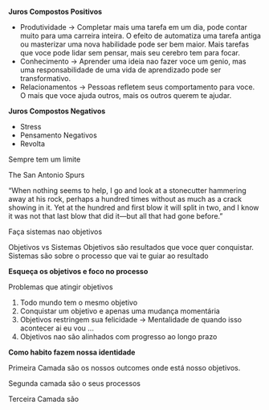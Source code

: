 **Juros Compostos Positivos**

- Produtividade -> Completar mais uma tarefa em um dia, pode contar muito para uma carreira inteira. O efeito de automatiza uma tarefa antiga ou masterizar uma nova habilidade pode ser bem maior. Mais tarefas que voce pode lidar sem pensar, mais seu cerebro tem para focar.
- Conhecimento -> Aprender uma ideia nao fazer voce um genio, mas uma responsabilidade de uma vida de aprendizado pode ser transformativo.
- Relacionamentos -> Pessoas refletem seus comportamento para voce. O mais que voce ajuda outros, mais os outros querem te ajudar.


**Juros Compostos Negativos**
- Stress
- Pensamento Negativos 
- Revolta

Sempre tem um limite 

The San Antonio Spurs

“When nothing seems to help, I go and look at a stonecutter hammering away at his rock, perhaps a hundred times without as much as a crack showing in it. Yet at the hundred and first blow it will split in two, and I know it was not that last blow that did it—but all that had gone before.”

Faça sistemas nao objetivos 

Objetivos vs Sistemas
Objetivos são resultados que voce quer conquistar. Sistemas são sobre o processo que vai te guiar ao resultado

**Esqueça os objetivos e foco no processo**

Problemas que atingir objetivos 
1. Todo mundo tem o mesmo objetivo
2. Conquistar um objetivo e apenas uma mudança momentária
3. Objetivos restringem sua felicidade -> Mentalidade de quando isso acontecer ai eu vou ...
4. Objetivos nao são alinhados com progresso ao longo prazo


**Como habito fazem nossa identidade**

Primeira Camada são os nossos outcomes onde está nosso objetivos.

Segunda camada são o seus processos

Terceira Camada são 

